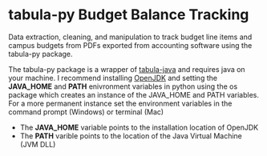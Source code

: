 # tabula-py Budget Balance Tracking
Data extraction, cleaning, and manipulation to track budget line items and campus budgets from PDFs exported from accounting software using the tabula-py package.

The tabula-py package is a wrapper of [tabula-java](https://github.com/tabulapdf/tabula-java) and requires java on your machine. I recommend installing [OpenJDK](https://jdk.java.net/22/) and setting the **JAVA_HOME** and **PATH** enivronment variables in python using the os package which creates an instance of the JAVA_HOME and PATH variables. For a more permanent instance set the environment variables in the command prompt (Windows) or terminal (Mac)

- The **JAVA_HOME** variable points to the installation location of OpenJDK
- The **PATH** varible points to the location of the Java Virtual Machine (JVM DLL)
